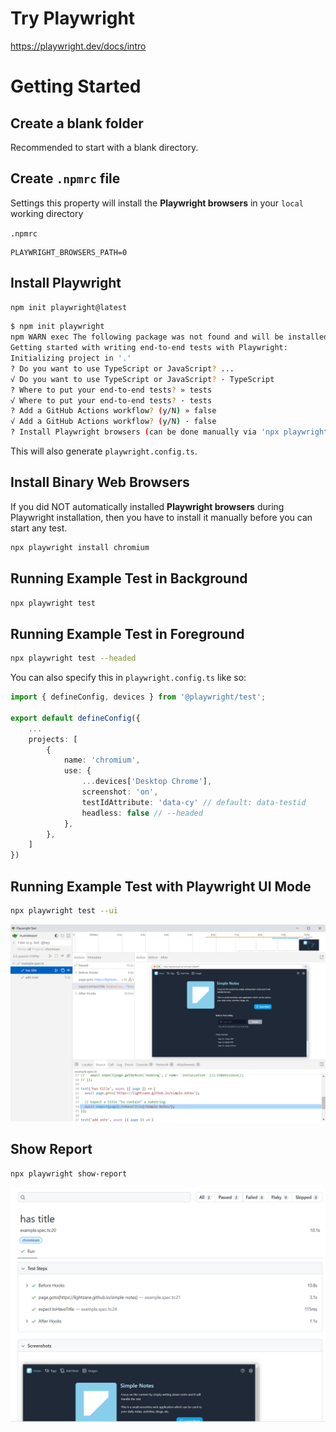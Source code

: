 # Try Playwright

https://playwright.dev/docs/intro

# Getting Started

## Create a blank folder

Recommended to start with a blank directory.

## Create `.npmrc` file

Settings this property will install the **Playwright browsers** in your `local` working directory

`.npmrc`

```properties
PLAYWRIGHT_BROWSERS_PATH=0
```

## Install Playwright

```bash
npm init playwright@latest
```

```bash
$ npm init playwright
npm WARN exec The following package was not found and will be installed: create-playwright@1.17.131
Getting started with writing end-to-end tests with Playwright:
Initializing project in '.'
? Do you want to use TypeScript or JavaScript? ...
√ Do you want to use TypeScript or JavaScript? · TypeScript
? Where to put your end-to-end tests? » tests
√ Where to put your end-to-end tests? · tests
? Add a GitHub Actions workflow? (y/N) » false
√ Add a GitHub Actions workflow? (y/N) · false
? Install Playwright browsers (can be done manually via 'npx playwright install'√ Install Playwright browsers (can be done manually via 'npx playwright install')? (Y/n) · false
```

This will also generate `playwright.config.ts`.

## Install Binary Web Browsers

If you did NOT automatically installed **Playwright browsers** during Playwright installation, then you have to install it manually before you can start any test.

```bash
npx playwright install chromium
```

## Running Example Test in Background

```bash
npx playwright test
```

## Running Example Test in Foreground

```bash
npx playwright test --headed
```

You can also specify this in `playwright.config.ts` like so:

```ts
import { defineConfig, devices } from '@playwright/test';

export default defineConfig({
    ...
    projects: [
        {
            name: 'chromium',
            use: {
                ...devices['Desktop Chrome'],
                screenshot: 'on',
                testIdAttribute: 'data-cy' // default: data-testid
                headless: false // --headed
            },
        },
    ]
})
```

## Running Example Test with Playwright UI Mode

```bash
npx playwright test --ui
```

![Playwright UI Mode](./readme-assets/playwright-ui-mode.png)

## Show Report

```bash
npx playwright show-report
```

![Report](./readme-assets/report.png)
